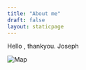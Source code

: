 ```yaml
---
title: "About me"
draft: false
layout: staticpage
---
```

Hello , thankyou. Joseph

![Map](/vlc.png)